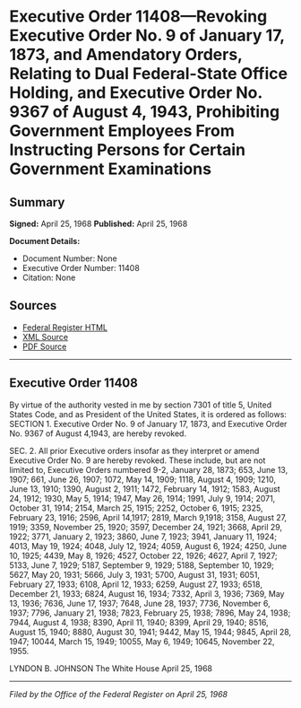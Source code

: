 # Executive Order 11408—Revoking Executive Order No. 9 of January 17, 1873, and Amendatory Orders, Relating to Dual Federal-State Office Holding, and Executive Order No. 9367 of August 4, 1943, Prohibiting Government Employees From Instructing Persons for Certain Government Examinations

## Summary

**Signed:** April 25, 1968
**Published:** April 25, 1968

**Document Details:**
- Document Number: None
- Executive Order Number: 11408
- Citation: None

## Sources
- [Federal Register HTML](https://www.presidency.ucsb.edu/documents/executive-order-11408-revoking-executive-order-no-9-january-17-1873-and-amendatory-orders)
- [XML Source](None)
- [PDF Source](None)

---

## Executive Order 11408

By virtue of the authority vested in me by section 7301 of title 5, United States Code, and as President of the United States, it is ordered as follows:
SECTION 1. Executive Order No. 9 of January 17, 1873, and Executive Order No. 9367 of August 4,1943, are hereby revoked.

SEC. 2. All prior Executive orders insofar as they interpret or amend Executive Order No. 9 are hereby revoked. These include, but are not limited to, Executive Orders numbered 9-2, January 28, 1873; 653, June 13, 1907; 661, June 26, 1907; 1072, May 14, 1909; 1118, August 4, 1909; 1210, June 13, 1910; 1390, August 2, 1911; 1472, February 14, 1912; 1583, August 24, 1912; 1930, May 5, 1914; 1947, May 26, 1914; 1991, July 9, 1914; 2071, October 31, 1914; 2154, March 25, 1915; 2252, October 6, 1915; 2325, February 23, 1916; 2596, April 14,1917; 2819, March 9,1918; 3158, August 27, 1919; 3359, November 25, 1920; 3597, December 24, 1921; 3668, April 29, 1922; 3771, January 2, 1923; 3860, June 7, 1923; 3941, January 11, 1924; 4013, May 19, 1924; 4048, July 12, 1924; 4059, August 6, 1924; 4250, June 10, 1925; 4439, May 8, 1926; 4527, October 22, 1926; 4627, April 7, 1927; 5133, June 7, 1929; 5187, September 9, 1929; 5188, September 10, 1929; 5627, May 20, 1931; 5666, July 3, 1931; 5700, August 31, 1931; 6051, February 27, 1933; 6108, April 12, 1933; 6259, August 27, 1933; 6518, December 21, 1933; 6824, August 16, 1934; 7332, April 3, 1936; 7369, May 13, 1936; 7636, June 17, 1937; 7648, June 28, 1937; 7736, November 6, 1937; 7796, January 21, 1938; 7823, February 25, 1938; 7896, May 24, 1938; 7944, August 4, 1938; 8390, April 11, 1940; 8399, April 29, 1940; 8516, August 15, 1940; 8880, August 30, 1941; 9442, May 15, 1944; 9845, April 28, 1947; 10044, March 15, 1949; 10055, May 6, 1949; 10645, November 22, 1955.

LYNDON B. JOHNSON
The White House
April 25, 1968

---

*Filed by the Office of the Federal Register on April 25, 1968*

